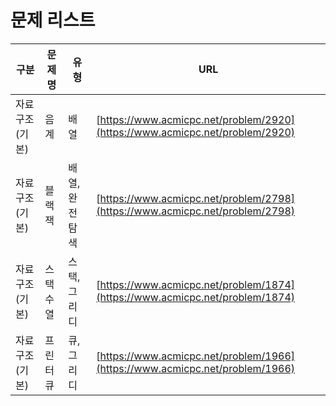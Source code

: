 # 문제 리스트

| 구분           | 문제명    | 유형           | URL                                                          |
| -------------- | --------- | -------------- | ------------------------------------------------------------ |
| 자료구조(기본) | 음계      | 배열           | [https://www.acmicpc.net/problem/2920](https://www.acmicpc.net/problem/2920) |
| 자료구조(기본) | 블랙잭    | 배열, 완전탐색 | [https://www.acmicpc.net/problem/2798](https://www.acmicpc.net/problem/2798) |
| 자료구조(기본) | 스택수열  | 스택, 그리디   | [https://www.acmicpc.net/problem/1874](https://www.acmicpc.net/problem/1874) |
| 자료구조(기본) | 프린터 큐 | 큐, 그리디     | [https://www.acmicpc.net/problem/1966](https://www.acmicpc.net/problem/1966) |

